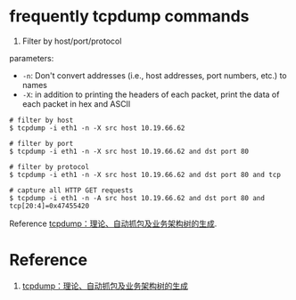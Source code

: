 frequently tcpdump commands
===========================

1. Filter by host/port/protocol

  parameters:

  * `-n`: Don't convert addresses (i.e., host addresses, port numbers, etc.) to names
  * `-X`: in addition to printing the headers of each packet, print the data of each packet in hex and ASCII

  ```shell
  # filter by host
  $ tcpdump -i eth1 -n -X src host 10.19.66.62

  # filter by port
  $ tcpdump -i eth1 -n -X src host 10.19.66.62 and dst port 80

  # filter by protocol
  $ tcpdump -i eth1 -n -X src host 10.19.66.62 and dst port 80 and tcp

  # capture all HTTP GET requests
  $ tcpdump -i eth1 -n -A src host 10.19.66.62 and dst port 80 and tcp[20:4]=0x47455420
  ```

  Reference [tcpdump：理论、自动抓包及业务架构树的生成](http://www.yunweipai.com/archives/7981.html).

# Reference

1. [tcpdump：理论、自动抓包及业务架构树的生成](http://www.yunweipai.com/archives/7981.html)
